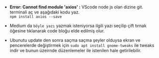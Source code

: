* **Error: Cannot find module 'axios' :** VScode node js olan dizine git. terminali aç ve aşağıdaki kodu yaz.  
`npm install axios --save`

* Medium da `böyle yazı` yazmak isteniyorsa ilgili yazı seçilip çift tırnak öğesine tıklanarak code bloğu elde edilmiş olur.

* Ubunutu update den sonra saçma saçma şeyler olduysa ekran ve pencerelerde değiştirmek için 
`sudo apt install gnome-tweaks` ile tweaks indir ve bunun üzeirnde düzenlemeler ile istenilen hale getirilebilir.
